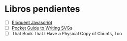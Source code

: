 # Libros pendientes

- [ ] [Eloquent Javascript](http://eloquentjavascript.net/)
- [ ] [Pocket Guide to Writing SVG](http://svgpocketguide.com/book/)s
- [ ] That Book That I Have a Physical Copy of Counts, Too
